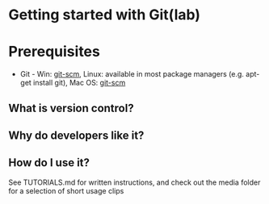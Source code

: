 # Getting started with Git(lab)

# Prerequisites
* Git - Win: [git-scm](https://git-scm.com/download/win), Linux: available in most package managers (e.g. apt-get install git), Mac OS: [git-scm](https://git-scm.com/download/mac)

## What is version control?

## Why do developers like it?

## How do I use it?
See TUTORIALS.md for written instructions, and check out the media folder for a selection of short usage clips
